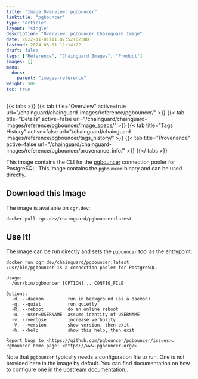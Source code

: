 ```yaml
---
title: "Image Overview: pgbouncer"
linktitle: "pgbouncer"
type: "article"
layout: "single"
description: "Overview: pgbouncer Chainguard Image"
date: 2022-11-01T11:07:52+02:00
lastmod: 2024-03-01 12:14:22
draft: false
tags: ["Reference", "Chainguard Images", "Product"]
images: []
menu: 
  docs: 
    parent: "images-reference"
weight: 500
toc: true
---
```


{{< tabs >}}
{{< tab title="Overview" active=true url="/chainguard/chainguard-images/reference/pgbouncer/" >}}
{{< tab title="Details" active=false url="/chainguard/chainguard-images/reference/pgbouncer/image_specs/" >}}
{{< tab title="Tags History" active=false url="/chainguard/chainguard-images/reference/pgbouncer/tags_history/" >}}
{{< tab title="Provenance" active=false url="/chainguard/chainguard-images/reference/pgbouncer/provenance_info/" >}}
{{</ tabs >}}



<!--overview:start-->
This image contains the CLI for the [pgbouncer](https://www.pgbouncer.org/) connection pooler for PostgreSQL. This image contains the `pgbouncer` binary and can be used directly.
<!--overview:end-->

<!--getting:start-->
## Download this Image
The image is available on `cgr.dev`:

```
docker pull cgr.dev/chainguard/pgbouncer:latest
```
<!--getting:end-->

<!--body:start-->
## Use It!

The image can be run directly and sets the `pgbouncer` tool as the entrypoint:

```
docker run cgr.dev/chainguard/pgbouncer:latest
/usr/bin/pgbouncer is a connection pooler for PostgreSQL.

Usage:
  /usr/bin/pgbouncer [OPTION]... CONFIG_FILE

Options:
  -d, --daemon         run in background (as a daemon)
  -q, --quiet          run quietly
  -R, --reboot         do an online reboot
  -u, --user=USERNAME  assume identity of USERNAME
  -v, --verbose        increase verbosity
  -V, --version        show version, then exit
  -h, --help           show this help, then exit

Report bugs to <https://github.com/pgbouncer/pgbouncer/issues>.
PgBouncer home page: <https://www.pgbouncer.org/>
```

Note that `pgbouncer` typically needs a configuration file to run.
One is not provided here in the image by default.
You can find documentation on how to configure one in the [upstream documentation](https://www.pgbouncer.org/config.html#authentication-settings)..
<!--body:end-->

